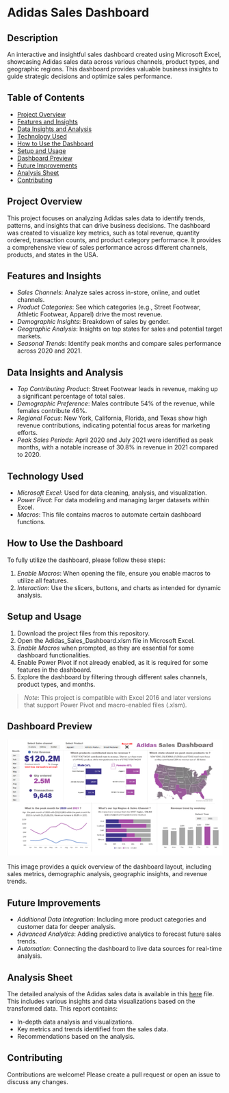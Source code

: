 # Adidas Sales Dashboard

## Description
An interactive and insightful sales dashboard created using Microsoft Excel, showcasing Adidas sales data across various channels, product types, and geographic regions. This dashboard provides valuable business insights to guide strategic decisions and optimize sales performance.

## Table of Contents

- [Project Overview](#project-overview)
- [Features and Insights](#features-and-insights)
- [Data Insights and Analysis](#data-insights-and-analysis)
- [Technology Used](#technology-used)
- [How to Use the Dashboard](#how-to-use-the-dashboard)
- [Setup and Usage](#setup-and-usage)
- [Dashboard Preview](#dashboard-preview)
- [Future Improvements](#future-improvements)
- [Analysis Sheet](#Analysis-Sheet)
- [Contributing](#Contributing)

## Project Overview

This project focuses on analyzing Adidas sales data to identify trends, patterns, and insights that can drive business decisions. The dashboard was created to visualize key metrics, such as total revenue, quantity ordered, transaction counts, and product category performance. It provides a comprehensive view of sales performance across different channels, products, and states in the USA.

## Features and Insights

- *Sales Channels*: Analyze sales across in-store, online, and outlet channels.
- *Product Categories*: See which categories (e.g., Street Footwear, Athletic Footwear, Apparel) drive the most revenue.
- *Demographic Insights*: Breakdown of sales by gender.
- *Geographic Analysis*: Insights on top states for sales and potential target markets.
- *Seasonal Trends*: Identify peak months and compare sales performance across 2020 and 2021.

## Data Insights and Analysis

- *Top Contributing Product*: Street Footwear leads in revenue, making up a significant percentage of total sales.
- *Demographic Preference*: Males contribute 54% of the revenue, while females contribute 46%.
- *Regional Focus*: New York, California, Florida, and Texas show high revenue contributions, indicating potential focus areas for marketing efforts.
- *Peak Sales Periods*: April 2020 and July 2021 were identified as peak months, with a notable increase of 30.8% in revenue in 2021 compared to 2020.

## Technology Used

- *Microsoft Excel*: Used for data cleaning, analysis, and visualization.
- *Power Pivot*: For data modeling and managing larger datasets within Excel.
- *Macros*: This file contains macros to automate certain dashboard functions.

## How to Use the Dashboard

To fully utilize the dashboard, please follow these steps:

1. *Enable Macros*: When opening the file, ensure you enable macros to utilize all features.
2. *Interaction*: Use the slicers, buttons, and charts as intended for dynamic analysis.

## Setup and Usage

1. Download the project files from this repository.
2. Open the Adidas_Sales_Dashboard.xlsm file in Microsoft Excel.
3. *Enable Macros* when prompted, as they are essential for some dashboard functionalities.
4. Enable Power Pivot if not already enabled, as it is required for some features in the dashboard.
5. Explore the dashboard by filtering through different sales channels, product types, and months.

> *Note*: This project is compatible with Excel 2016 and later versions that support Power Pivot and macro-enabled files (.xlsm).

## Dashboard Preview

![Adidas Sales Dashboard](https://github.com/SureshBikkivelli/Adidas-Sales-Report/blob/main/Adidas_Image.png)

This image provides a quick overview of the dashboard layout, including sales metrics, demographic analysis, geographic insights, and revenue trends.

## Future Improvements

- *Additional Data Integration*: Including more product categories and customer data for deeper analysis.
- *Advanced Analytics*: Adding predictive analytics to forecast future sales trends.
- *Automation*: Connecting the dashboard to live data sources for real-time analysis.

## Analysis Sheet

The detailed analysis of the Adidas sales data is available in this [here](https://github.com/SureshBikkivelli/Adidas-Sales-Report/blob/main/Adidas_Analysis.xlsx) file. This includes various insights and data visualizations based on the transformed data. This report contains:
- In-depth data analysis and visualizations.
- Key metrics and trends identified from the sales data.
- Recommendations based on the analysis.

## Contributing

Contributions are welcome! Please create a pull request or open an issue to discuss any changes.
